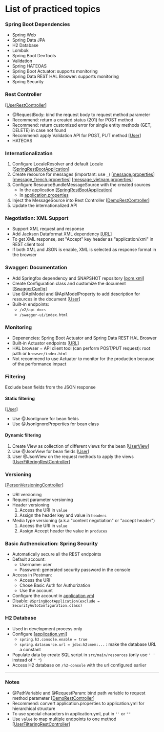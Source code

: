 # List of practiced topics

### Spring Boot Dependencies
- Spring Web
- Spring Data JPA
- H2 Database
- Lombok
- Spring Boot DevTools
- Validation
- Spring HATEOAS
- Spring Boot Actuator: supports monitoring
- Spring Data REST HAL Broswer: supports monitoring
- Spring Security

### Rest Controller
[[UserRestController]()]
- @RequestBody: bind the request body to request method parameter 
- Recommend: return a created status (201) for POST method 
- Recommend: return customized error for single entity methods (GET, DELETE) in case not found
- Recommend: apply Validation API for POST, PUT method 
[[User]()]
- HATEOAS

### Internationalization
1. Configure LocaleResolver and default Locale 
[[SpringRestBootApplication]()]
2. Create resource for messages (important: use ```_```) 
[[message.properties]()] [[message_french.properties]()] [[message_vietnam.properties]()]
3. Configure ResourceBundleMessageSource with the created sources 
   - In the application 
[[SpringRestBootApplication]()]
   - In 
[application.properties]()
4. Inject the MessageSource into Rest Controller 
[[DemoRestController]()]
5. Update the internationalized API

### Negotiation: XML Support
- Support XML request and response
- Add Jackson Dataformat XML dependency 
[[URL](https://mvnrepository.com/artifact/com.fasterxml.jackson.dataformat/jackson-dataformat-xml)]
- To get XML response, set "Accept" key header as "application/xml" in REST client tool
- If both XML and JSON is enable, XML is selected as response format in the browser

### Swagger: Documentation
- Add Springfox dependency and SNAPSHOT repository 
[[pom.xml]()]
- Create Configuration class and customize the document 
[[SwaggerConfig]()]
- Use @ApiModel and @ApiModelProperty to add description for resources in the document 
[[User]()]
- Built-in endpoints:
  - ```/v2/api-docs```
  - ```/swagger-ui/index.html```

### Monitoring
- Depenencies: Spring Boot Actuator and Spring Data REST HAL Broswer
- Built-in Actuator endpoints 
[[URL](https://docs.spring.io/spring-boot/docs/current/reference/html/production-ready-features.html)]
- HAL browser = API client tool (can perform POST/PUT request): root path or ```browser/index.html```
- Not recommend to use Actuator to monitor for the production because of the performance impact

### Filtering
Exclude bean fields from the JSON response
#### Static filtering 
[[User]()]
- Use @JsonIgnore for bean fields
- Use @JsonIgnoreProperties for bean class

#### Dynamic filtering
1. Create View as collection of different views for the bean 
[[UserView]()]
2. Use @JsonView for bean fields 
[[User]()]
3. User @JsonView on the request methods to apply the views 
[[UserFilteringRestController]()]

### Versioning
[[PersonVersioningController]()]
- URI versioning
- Request parameter versioning
- Header versioning
  1. Access the URI in ```value```
  2. Assign the header key and value in ```headers```
- Media type versioning (a.k.a "content negotiation" or "accept header")
  1. Access the URI in ```value```
  2. Assign Accept header the value in ```produces```

### Basic Authencication: Spring Security
- Automatically secure all the REST endpoints
- Default account:
  - Username: user
  - Password: generated security password in the console
- Access in Postman:
  - Access the URI
  - Chose Basic Auth for Authorization
  - Use the account
- Configure the account in 
[application.yml]()
- Disable: ```@SpringBootApplication(exclude = SecurityAutoConfiguration.class)```

### H2 Database
- Used in development process only
- Configure 
[[application.yml]()]
  - ```spring.h2.console.enable = true```
  - ```spring.datasource.url = jdbc:h2:mem:...``` : make the database URL a constant
- Populate data by create SQL script in ```src/main/resources``` (only use ```' '``` instead of ```" "```) 
- Access H2 database on ```/h2-console``` with the url configured earlier

---

### Notes
- @PathVariable and @RequestParam: bind path variable to request method parameter 
[[DemoRestController]()]
- Recommend: convert application.properties to application.yml for hierarchical structure
- To use special characters in application.yml, put in ```''``` or ```""```
- Use ```value``` to map multiple endpoints to one method 
[[UserFilteringRestController]()]


